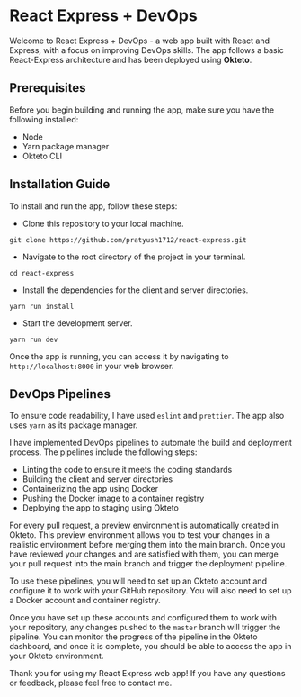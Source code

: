 # React Express + DevOps

Welcome to React Express + DevOps - a web app built with React and Express, with a focus on
improving DevOps skills. The app follows a basic React-Express architecture and has been deployed using **Okteto**.

## Prerequisites

Before you begin building and running the app, make sure you have the following installed:

- Node
- Yarn package manager
- Okteto CLI

## Installation Guide

To install and run the app, follow these steps:

- Clone this repository to your local machine.

```
git clone https://github.com/pratyush1712/react-express.git
```

- Navigate to the root directory of the project in your terminal.

```
cd react-express
```

- Install the dependencies for the client and server directories.

```
yarn run install
```

- Start the development server.

```
yarn run dev
```

Once the app is running, you can access it by navigating to `http://localhost:8000` in your web browser.

## DevOps Pipelines

To ensure code readability, I have used `eslint` and `prettier`. The app also uses `yarn` as its package manager.

I have implemented DevOps pipelines to automate the build and deployment process. The pipelines include the following steps:

- Linting the code to ensure it meets the coding standards
- Building the client and server directories
- Containerizing the app using Docker
- Pushing the Docker image to a container registry
- Deploying the app to staging using Okteto

For every pull request, a preview environment is automatically created in Okteto. This preview environment
allows you to test your changes in a realistic environment before merging them into the main branch.
Once you have reviewed your changes and are satisfied with them, you can merge your pull request
into the main branch and trigger the deployment pipeline.

To use these pipelines, you will need to set up an Okteto account and configure it to work with
your GitHub repository. You will also need to set up a Docker account and container registry.

Once you have set up these accounts and configured them to work with your repository, any changes pushed to the `master` branch
will trigger the pipeline. You can monitor the progress of the pipeline in the Okteto dashboard, and once it is complete,
you should be able to access the app in your Okteto environment.

Thank you for using my React Express web app! If you have any questions or feedback, please feel free to contact me.
